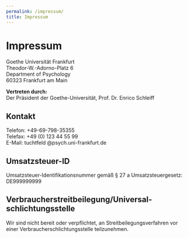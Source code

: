 ```yaml
---
permalink: /impressum/
title: Impressum
---
```



<h1>Impressum</h1>

<p>Goethe Universit&auml;t Frankfurt<br />
Theodor-W.-Adorno-Platz 6<br />
Department of Psychology<br />
60323 Frankfurt am Main</p>

<p><strong>Vertreten durch:</strong><br />
Der Pr&auml;sident der Goethe-Universit&auml;t, Prof. Dr. Enrico Schleiff</p>

<h2>Kontakt</h2>
<p>Telefon: +49-69-798-35355<br />
Telefax: +49 (0) 123 44 55 99<br />
E-Mail: tuchtfeld @psych.uni-frankfurt.de</p>

<h2>Umsatzsteuer-ID</h2>
<p>Umsatzsteuer-Identifikationsnummer gem&auml;&szlig; &sect; 27 a Umsatzsteuergesetz:<br />
DE999999999</p>

<h2>Verbraucher&shy;streit&shy;beilegung/Universal&shy;schlichtungs&shy;stelle</h2>
<p>Wir sind nicht bereit oder verpflichtet, an Streitbeilegungsverfahren vor einer Verbraucherschlichtungsstelle teilzunehmen.</p>


